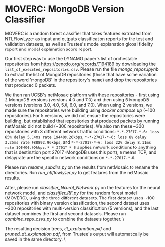 # MOVERC: MongoDB Version Classifier

MOVERC is a random forest classifier that takes features extracted from NTLFlowLyzer as input and outputs classification reports for the test and validation datasets, as well as Trustee's model explanation global fidelity report and model explanation score report. 

Our first step was to use the DYNAMO paper's list of orchestable repositories from https://zenodo.org/records/7194189 by downloading the `list_of_executed_repositories.csv`. Please run the file *mongo_repos.ipynb* to extract the list of MongoDB repositories (those that have some variation of the word 'mongoDB' in the repository's name) and drop the repositories that produced 0 packets. 

We then ran UCSB's netMosaic platform with these repositories - first using 2 MongoDB versions (versions 4.0 and 7.0) and then using 5 MongoDB versions (versions 3.0, 4.0, 5.0, 6.0, and 7.0). When using 2 versions, we made sure the repositories were building using *docker compose up* (~100 repositories). For 5 versions, we did not ensure the repositories were building, but established that repositories that produced packets by running netMosaic did not build (~300 repositories). We also ran these ~300 repositories with 3 different network traffic conditions: `*-*-27017-*-6: loss 65% delay 5.14ms rate 194409.26kbps`, `*-*-27017-*-6: loss 8% delay 3.25ms rate 988892.96kbps`, and `*-*-27017-*-6: loss 22% delay 8.11ms rate 195496.09kbps`. `*-*-27017-*-6` applies network conditions to anything that is destination port 27017 (MongoDB uses this port), `6` means TCP, and delay/rate are the specific network conditions on `*-*-27017-*-6`. 

Please run *rename_subdirs.py* on the results from netMosaic to rename the directories. Run *run_ntlflowlyzer.py* to get features from the netMosaic results. 

After, please run *classifier_Neural_Network.py* on the features for the neural network model, and *classifier_RF.py* for the random forest model (MOVERC), using the three different datasets. The first dataset uses ~100 repositories with binary version classification, the second dataset uses ~300 repositories with multi-version classification (5 versions), and the last dataset combines the first and second datasets. Please run *combine_repo_csvs.py* to combine the datasets together. \

The resulting decision trees, *dt_explanation.pdf* and *pruned_dt_explanation.pdf*, from Trustee's output will automatically be saved in the same directory. \
